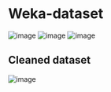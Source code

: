 # Weka-dataset
![image](https://github.com/user-attachments/assets/5e7d474d-6d0b-4b64-a8b6-a69ddef955f0)
![image](https://github.com/user-attachments/assets/ad608764-a3d6-4e24-9094-a021791725ce)
![image](https://github.com/user-attachments/assets/6a8f86e3-32e1-479a-97ad-5503fee50632)
## Cleaned dataset
![image](https://github.com/user-attachments/assets/4e839348-3337-418c-b4ab-1797d85feb57)



